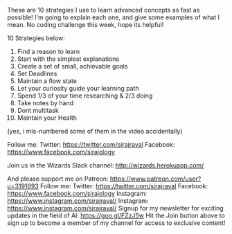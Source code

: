 These are 10 strategies I use to learn advanced concepts as fast as possible! I'm going to explain each one, and give some examples of what I mean. No coding challenge this week, hope its helpful!

10 Strategies below:

1. Find a reason to learn 
2. Start with the simplest explanations
3. Create a set of small, achievable goals
4. Set Deadlines
5. Maintain a flow state
6. Let your curiosity guide your learning path
7. Spend 1/3 of your time researching & 2/3 doing
8. Take notes by hand 
9. Dont multitask
10. Maintain your Health

(yes, i mis-numbered some of them in the video accidentally) 

Follow me:
Twitter: https://twitter.com/sirajraval
Facebook: https://www.facebook.com/sirajology


Join us in the Wizards Slack channel:
http://wizards.herokuapp.com/

And please support me on Patreon:
https://www.patreon.com/user?u=3191693
Follow me:
Twitter: https://twitter.com/sirajraval
Facebook: https://www.facebook.com/sirajology Instagram: https://www.instagram.com/sirajraval/ Instagram: https://www.instagram.com/sirajraval/ 
Signup for my newsletter for exciting updates in the field of AI:
https://goo.gl/FZzJ5w
Hit the Join button above to sign up to become a member of my channel for access to exclusive content!